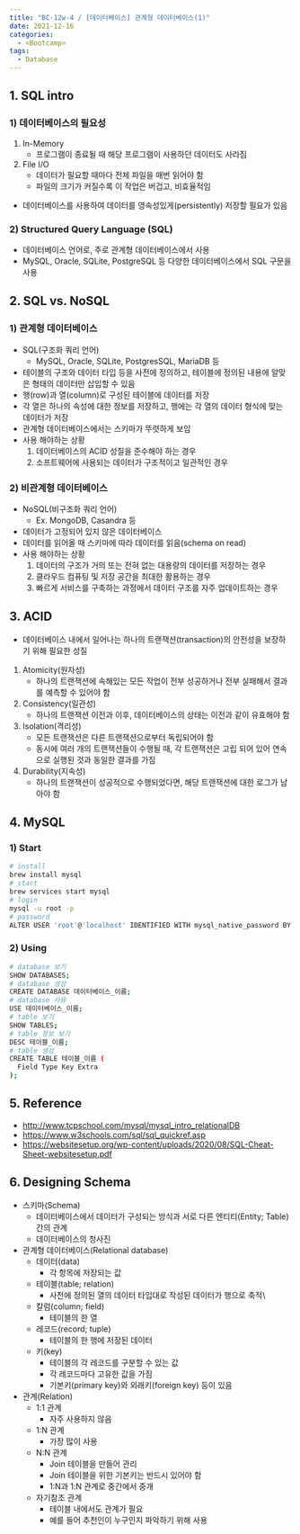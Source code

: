 ```yaml
---
title: "BC-12w-4 / [데이터베이스] 관계형 데이터베이스(1)"
date: 2021-12-16
categories:
  - <Bootcamp>
tags:
  - Database
---
```


## 1. SQL intro

### 1) 데이터베이스의 필요성

1. In-Memory
   - 프로그램이 종료될 때 해당 프로그램이 사용하던 데이터도 사라짐
2. File I/O
   - 데이터가 필요할 때마다 전체 파일을 매번 읽어야 함
   - 파일의 크기가 커질수록 이 작업은 버겁고, 비효율적임

- 데이터베이스를 사용하여 데이터를 영속성있게(persistently) 저장할 필요가 있음

### 2) Structured Query Language (SQL)

- 데이터베이스 언어로, 주로 관계형 데이터베이스에서 사용
- MySQL, Oracle, SQLite, PostgreSQL 등 다양한 데이터베이스에서 SQL 구문을 사용

## 2. SQL vs. NoSQL

### 1) 관계형 데이터베이스

- SQL(구조화 쿼리 언어)
  - MySQL, Oracle, SQLite, PostgresSQL, MariaDB 등
- 테이블의 구조와 데이터 타입 등을 사전에 정의하고, 테이블에 정의된 내용에 알맞은 형태의 데이터만 삽입할 수 있음
- 행(row)과 열(column)로 구성된 테이블에 데이터를 저장
- 각 열은 하나의 속성에 대한 정보를 저장하고, 행에는 각 열의 데이터 형식에 맞는 데이터가 저장
- 관계형 데이터베이스에서는 스키마가 뚜렷하게 보임
- 사용 해야하는 상황
  1. 데이터베이스의 ACID 성질을 준수해야 하는 경우
  2. 소프트웨어에 사용되는 데이터가 구조적이고 일관적인 경우

### 2) 비관계형 데이터베이스

- NoSQL(비구조화 쿼리 언어)
  - Ex. MongoDB, Casandra 등
- 데이터가 고정되어 있지 않은 데이터베이스
- 데이터를 읽어올 때 스키마에 따라 데이터를 읽음(schema on read)
- 사용 해야하는 상황
  1. 데이터의 구조가 거의 또는 전혀 없는 대용량의 데이터를 저장하는 경우
  2. 클라우드 컴퓨팅 및 저장 공간을 최대한 활용하는 경우
  3. 빠르게 서비스를 구축하는 과정에서 데이터 구조를 자주 업데이트하는 경우

## 3. ACID

- 데이터베이스 내에서 일어나는 하나의 트랜잭션(transaction)의 안전성을 보장하기 위해 필요한 성질

1. Atomicity(원자성)
   - 하나의 트랜잭션에 속해있는 모든 작업이 전부 성공하거나 전부 실패해서 결과를 예측할 수 있어야 함
2. Consistency(일관성)
   - 하나의 트랜잭션 이전과 이후, 데이터베이스의 상태는 이전과 같이 유효해야 함
3. Isolation(격리성)
   - 모든 트랜잭션은 다른 트랜잭션으로부터 독립되어야 함
   - 동시에 여러 개의 트랜잭션들이 수행될 때, 각 트랜잭션은 고립 되어 있어 연속으로 실행된 것과 동일한 결과를 가짐
4. Durability(지속성)
   - 하나의 트랜잭션이 성공적으로 수행되었다면, 해당 트랜잭션에 대한 로그가 남아야 함

## 4. MySQL

### 1) Start

```bash
# install
brew install mysql
# start
brew services start mysql
# login
mysql -u root -p
# password
ALTER USER 'root'@'localhost' IDENTIFIED WITH mysql_native_password BY '비밀번호';

```

### 2) Using

```bash
# database 보기
SHOW DATABASES;
# database 생성
CREATE DATABASE 데이터베이스_이름;
# database 사용
USE 데이터베이스_이름;
# table 보기
SHOW TABLES;
# table 정보 보기
DESC 테이블_이름;
# table 생성
CREATE TABLE 테이블_이름 (
  Field Type Key Extra
);
```

## 5. Reference

- http://www.tcpschool.com/mysql/mysql_intro_relationalDB
- https://www.w3schools.com/sql/sql_quickref.asp
- https://websitesetup.org/wp-content/uploads/2020/08/SQL-Cheat-Sheet-websitesetup.pdf

## 6. Designing Schema

- 스키마(Schema)
  - 데이터베이스에서 데이터가 구성되는 방식과 서로 다른 엔티티(Entity; Table) 간의 관계
  - 데이터베이스의 청사진
- 관계형 데이터베이스(Relational database)
  - 데이터(data)
    - 각 항목에 저장되는 값
  - 테이블(table; relation)
    - 사전에 정의된 열의 데이터 타입대로 작성된 데이터가 행으로 축적\
  - 칼럼(column; field)
    - 테이블의 한 열
  - 레코드(record; tuple)
    - 테이블의 한 행에 저장된 데이터
  - 키(key)
    - 테이블의 각 레코드를 구분할 수 있는 값
    - 각 레코드마다 고유한 값을 가짐
    - 기본키(primary key)와 외래키(foreign key) 등이 있음
- 관계(Relation)
  - 1:1 관계
    - 자주 사용하지 않음
  - 1:N 관계
    - 가장 많이 사용
  - N:N 관계
    - Join 테이블을 만들어 관리
    - Join 테이블을 위한 기본키는 반드시 있어야 함
    - 1:N과 1:N 관계로 중간에서 중개
  - 자기참조 관계
    - 테이블 내에서도 관계가 필요
    - 예를 들어 추천인이 누구인지 파악하기 위해 사용
